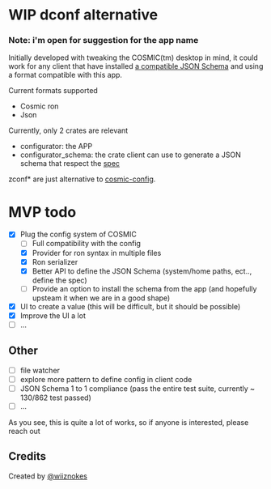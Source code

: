 # WIP dconf alternative

### Note: i'm open for suggestion for the app name

Initially developed with tweaking the COSMIC(tm) desktop in mind, it could work for any client that have installed [a compatible JSON Schema](./SPEC.md) and using a format compatible with this app.

Current formats supported

- Cosmic ron
- Json

Currently, only 2 crates are relevant

- configurator: the APP
- configurator_schema: the crate client can use to generate a JSON schema that respect the [spec](./SPEC.md)

zconf\* are just alternative to [cosmic-config](https://github.com/pop-os/libcosmic/tree/master/cosmic-config).

# MVP todo

- [x] Plug the config system of COSMIC
  - [ ] Full compatibility with the config
  - [x] Provider for ron syntax in multiple files
  - [x] Ron serializer
  - [x] Better API to define the JSON Schema (system/home paths, ect.., define the spec)
  - [ ] Provide an option to install the schema from the app (and hopefully upsteam it when we are in a good shape)
- [x] UI to create a value (this will be difficult, but it should be possible)
- [x] Improve the UI a lot
- [ ] ...

## Other

- [ ] file watcher
- [ ] explore more pattern to define config in client code
- [ ] JSON Schema 1 to 1 compliance (pass the entire test suite, currently ~ 130/862 test passed)
- [ ] ...

As you see, this is quite a lot of works, so if anyone is interested, please reach out

## Credits

Created by [@wiiznokes](https://github.com/wiiznokes)
